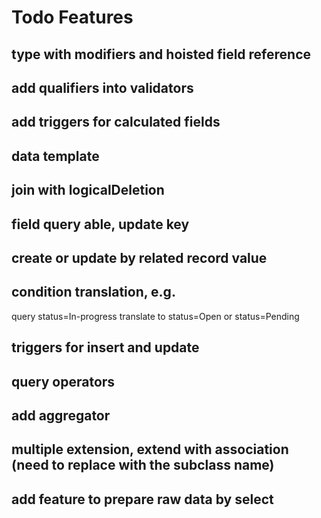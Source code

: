 # Todo Features

## type with modifiers and hoisted field reference 

## add qualifiers into validators

## add triggers for calculated fields

## data template

## join with logicalDeletion

## field query able, update key

## create or update by related record value

## condition translation, e.g. 
  query status=In-progress
  translate to status=Open or status=Pending

## triggers for insert and update

## query operators



  

## add aggregator          

## multiple extension, extend with association (need to replace with the subclass name)

## add feature to prepare raw data by select